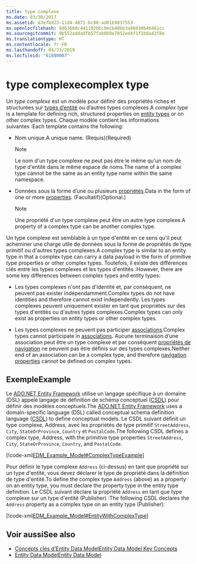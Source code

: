 ```yaml
---
title: type complexe
ms.date: 03/30/2017
ms.assetid: 63efbd23-11d4-4871-bc88-ad01b9837553
ms.openlocfilehash: 9d63660c441192bbc9ecb48bb3a86030b46461cc
ms.sourcegitcommit: 9b552addadfb57fab0b9e7852ed4f1f1b8a42f8e
ms.translationtype: HT
ms.contentlocale: fr-FR
ms.lasthandoff: 04/23/2019
ms.locfileid: "61880007"
---
```

# <a name="complex-type"></a><span data-ttu-id="2ee60-102">type complexe</span><span class="sxs-lookup"><span data-stu-id="2ee60-102">complex type</span></span>
<span data-ttu-id="2ee60-103">Un *type complexe* est un modèle pour définir des propriétés riches et structurées sur [types d’entité](../../../../docs/framework/data/adonet/entity-type.md) ou d’autres types complexes.</span><span class="sxs-lookup"><span data-stu-id="2ee60-103">A *complex type* is a template for defining rich, structured properties on [entity types](../../../../docs/framework/data/adonet/entity-type.md) or on other complex types.</span></span> <span data-ttu-id="2ee60-104">Chaque modèle contient les informations suivantes :</span><span class="sxs-lookup"><span data-stu-id="2ee60-104">Each template contains the following:</span></span>  
  
- <span data-ttu-id="2ee60-105">Nom unique.</span><span class="sxs-lookup"><span data-stu-id="2ee60-105">A unique name.</span></span> <span data-ttu-id="2ee60-106">(Requis)</span><span class="sxs-lookup"><span data-stu-id="2ee60-106">(Required)</span></span>  
  
    > [!NOTE]
    >  <span data-ttu-id="2ee60-107">Le nom d'un type complexe ne peut pas être le même qu'un nom de type d'entité dans le même espace de noms.</span><span class="sxs-lookup"><span data-stu-id="2ee60-107">The name of a complex type cannot be the same as an entity type name within the same namespace.</span></span>  
  
- <span data-ttu-id="2ee60-108">Données sous la forme d’une ou plusieurs [propriétés](../../../../docs/framework/data/adonet/property.md).</span><span class="sxs-lookup"><span data-stu-id="2ee60-108">Data in the form of one or more [properties](../../../../docs/framework/data/adonet/property.md).</span></span> <span data-ttu-id="2ee60-109">(Facultatif)</span><span class="sxs-lookup"><span data-stu-id="2ee60-109">(Optional.)</span></span>  
  
    > [!NOTE]
    >  <span data-ttu-id="2ee60-110">Une propriété d'un type complexe peut être un autre type complexe.</span><span class="sxs-lookup"><span data-stu-id="2ee60-110">A property of a complex type can be another complex type.</span></span>  
  
 <span data-ttu-id="2ee60-111">Un type complexe est semblable à un type d'entité en ce sens qu'il peut acheminer une charge utile de données sous la forme de propriétés de type primitif ou d'autres types complexes.</span><span class="sxs-lookup"><span data-stu-id="2ee60-111">A complex type is similar to an entity type in that a complex type can carry a data payload in the form of primitive type properties or other complex types.</span></span> <span data-ttu-id="2ee60-112">Toutefois, il existe des différences clés entre les types complexes et les types d'entités :</span><span class="sxs-lookup"><span data-stu-id="2ee60-112">However, there are some key differences between complex types and entity types:</span></span>  
  
- <span data-ttu-id="2ee60-113">Les types complexes n'ont pas d'identité et, par conséquent, ne peuvent pas exister indépendamment.</span><span class="sxs-lookup"><span data-stu-id="2ee60-113">Complex types do not have identities and therefore cannot exist independently.</span></span> <span data-ttu-id="2ee60-114">Les types complexes peuvent uniquement exister en tant que propriétés sur des types d'entités ou d'autres types complexes.</span><span class="sxs-lookup"><span data-stu-id="2ee60-114">Complex types can only exist as properties on entity types or other complex types.</span></span>  
  
- <span data-ttu-id="2ee60-115">Les types complexes ne peuvent pas participer [associations](../../../../docs/framework/data/adonet/association-type.md).</span><span class="sxs-lookup"><span data-stu-id="2ee60-115">Complex types cannot participate in [associations](../../../../docs/framework/data/adonet/association-type.md).</span></span> <span data-ttu-id="2ee60-116">Aucune terminaison d’une association peut être un type complexe et par conséquent [propriétés de navigation](../../../../docs/framework/data/adonet/navigation-property.md) ne peuvent pas être définis sur des types complexes.</span><span class="sxs-lookup"><span data-stu-id="2ee60-116">Neither end of an association can be a complex type, and therefore [navigation properties](../../../../docs/framework/data/adonet/navigation-property.md) cannot be defined on complex types.</span></span>  
  
## <a name="example"></a><span data-ttu-id="2ee60-117">Exemple</span><span class="sxs-lookup"><span data-stu-id="2ee60-117">Example</span></span>  
 <span data-ttu-id="2ee60-118">Le [ADO.NET Entity Framework](../../../../docs/framework/data/adonet/ef/index.md) utilise un langage spécifique à un domaine (DSL) appelé langage de définition de schéma conceptuel ([CSDL](../../../../docs/framework/data/adonet/ef/language-reference/csdl-specification.md)) pour définir des modèles conceptuels.</span><span class="sxs-lookup"><span data-stu-id="2ee60-118">The [ADO.NET Entity Framework](../../../../docs/framework/data/adonet/ef/index.md) uses a domain-specific language (DSL) called conceptual schema definition language ([CSDL](../../../../docs/framework/data/adonet/ef/language-reference/csdl-specification.md)) to define conceptual models.</span></span> <span data-ttu-id="2ee60-119">Le CSDL suivant définit un type complexe, Address, avec les propriétés de type primitif `StreetAddress`, `City`, `StateOrProvince`, `Country` et `PostalCode`.</span><span class="sxs-lookup"><span data-stu-id="2ee60-119">The following CSDL defines a complex type, Address, with the primitive type properties `StreetAddress`, `City`, `StateOrProvince`, `Country`, and `PostalCode`.</span></span>  
  
 [!code-xml[EDM_Example_Model#ComplexTypeExample](../../../../samples/snippets/xml/VS_Snippets_Data/edm_example_model/xml/books2.edmx#complextypeexample)]  
  
 <span data-ttu-id="2ee60-120">Pour définir le type complexe `Address` (ci-dessus) en tant que propriété sur un type d'entité, vous devez déclarer le type de propriété dans la définition de type d'entité.</span><span class="sxs-lookup"><span data-stu-id="2ee60-120">To define the complex type `Address` (above) as a property on an entity type, you must declare the property type in the entity type definition.</span></span> <span data-ttu-id="2ee60-121">Le CSDL suivant déclare la propriété `Address` en tant que type complexe sur un type d'entité (Publisher) :</span><span class="sxs-lookup"><span data-stu-id="2ee60-121">The following CSDL declares the `Address` property as a complex type on an entity type (Publisher):</span></span>  
  
 [!code-xml[EDM_Example_Model#EntityWithComplexType](../../../../samples/snippets/xml/VS_Snippets_Data/edm_example_model/xml/books3.edmx#entitywithcomplextype)]  
  
## <a name="see-also"></a><span data-ttu-id="2ee60-122">Voir aussi</span><span class="sxs-lookup"><span data-stu-id="2ee60-122">See also</span></span>

- [<span data-ttu-id="2ee60-123">Concepts clés d’Entity Data Model</span><span class="sxs-lookup"><span data-stu-id="2ee60-123">Entity Data Model Key Concepts</span></span>](../../../../docs/framework/data/adonet/entity-data-model-key-concepts.md)
- [<span data-ttu-id="2ee60-124">Entity Data Model</span><span class="sxs-lookup"><span data-stu-id="2ee60-124">Entity Data Model</span></span>](../../../../docs/framework/data/adonet/entity-data-model.md)
